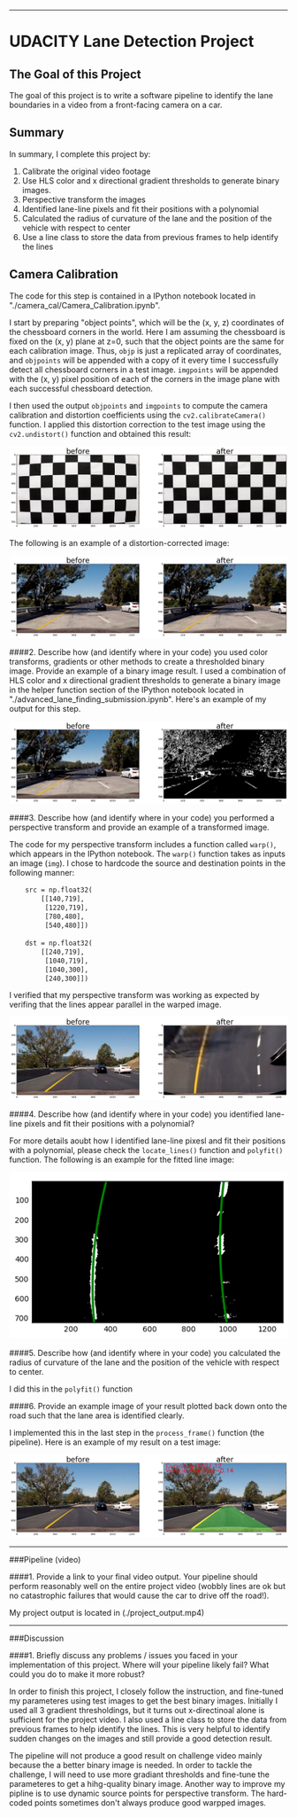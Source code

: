 
[//]: # (Image References)

[image1]: ./camera_cal/chessboard_undistorted.png "Undistorted Chessboard"
[image2]: ./camera_cal/test_img_undistorted.png "undistorted test image"
[image3]: ./test_img_binary.png "Binary Example"
[image4]: ./test_img_warped.png "Warp Example"
[image5]: ./test_img_polyfit.png "Fit Visual"
[image6]: ./test_img_output.png "Output"
[video1]: ./project_video.mp4 "Video"

---
# UDACITY Lane Detection Project

## The Goal of this Project

The goal of this project is to write a software pipeline to identify the lane boundaries in a video from a front-facing camera on a car.

## Summary

In summary, I complete this project by:

1. Calibrate the original video footage
2. Use HLS color and x directional gradient thresholds to generate binary images.
3. Perspective transform the images
4. Identified lane-line pixels and fit their positions with a polynomial
5. Calculated the radius of curvature of the lane and the position of the vehicle with respect to center
6. Use a line class to store the data from previous frames to help identify the lines

## Camera Calibration

The code for this step is contained in a IPython notebook located in "./camera_cal/Camera_Calibration.ipynb".  

I start by preparing "object points", which will be the (x, y, z) coordinates of the chessboard corners in the world. Here I am assuming the chessboard is fixed on the (x, y) plane at z=0, such that the object points are the same for each calibration image.  Thus, `objp` is just a replicated array of coordinates, and `objpoints` will be appended with a copy of it every time I successfully detect all chessboard corners in a test image.  `imgpoints` will be appended with the (x, y) pixel position of each of the corners in the image plane with each successful chessboard detection.  

I then used the output `objpoints` and `imgpoints` to compute the camera calibration and distortion coefficients using the `cv2.calibrateCamera()` function.  I applied this distortion correction to the test image using the `cv2.undistort()` function and obtained this result: 

![alt text][image1]

The following is an example of a distortion-corrected image:

![alt text][image2]


####2. Describe how (and identify where in your code) you used color transforms, gradients or other methods to create a thresholded binary image.  Provide an example of a binary image result.
I used a combination of HLS color and x directional gradient thresholds to generate a binary image in the helper function section of the IPython notebook located in "./advanced_lane_finding_submission.ipynb".  Here's an example of my output for this step.  

![alt text][image3]

####3. Describe how (and identify where in your code) you performed a perspective transform and provide an example of a transformed image.

The code for my perspective transform includes a function called `warp()`, which appears in the IPython notebook.  The `warp()` function takes as inputs an image (`img`).  I chose to hardcode the source and destination points in the following manner:

```
    src = np.float32(
        [[140,719],
         [1220,719],
         [780,480],
         [540,480]])
    
    dst = np.float32(
        [[240,719],
         [1040,719],
         [1040,300],
         [240,300]])

```

I verified that my perspective transform was working as expected by verifing that the lines appear parallel in the warped image.

![alt text][image4]

####4. Describe how (and identify where in your code) you identified lane-line pixels and fit their positions with a polynomial?

For more details aoubt how I identified lane-line pixesl and fit their positions with a polynomial, please check the `locate_lines()` function and `polyfit()` function. The following is an example for the fitted line image:

![alt text][image5]

####5. Describe how (and identify where in your code) you calculated the radius of curvature of the lane and the position of the vehicle with respect to center.

I did this in the `polyfit()` function

####6. Provide an example image of your result plotted back down onto the road such that the lane area is identified clearly.

I implemented this in the last step in the `process_frame()` function (the pipeline).  Here is an example of my result on a test image:

![alt text][image6]

---

###Pipeline (video)

####1. Provide a link to your final video output.  Your pipeline should perform reasonably well on the entire project video (wobbly lines are ok but no catastrophic failures that would cause the car to drive off the road!).

My project output is located in (./project_output.mp4)

---

###Discussion

####1. Briefly discuss any problems / issues you faced in your implementation of this project.  Where will your pipeline likely fail?  What could you do to make it more robust?

In order to finish this project, I closely follow the instruction, and fine-tuned my parameteres using test images to get the best binary images. Initially I used all 3 gradient thresholdings, but it turns out x-directinoal alone is sufficient for the project video. I also used a line class to store the data from previous frames to help identify the lines. This is very helpful to identify sudden changes on the images and still provide a good detection result. 

The pipeline will not produce a good result on challenge video mainly because the a better binary image is needed. In order to tackle the challenge, I will need to use more gradiant thresholds and fine-tune the parameteres to get a hihg-quality binary image. Another way to improve my pipline is to use dynamic source points for perspective transform. The hard-coded points sometimes don't always produce good warpped images. 

